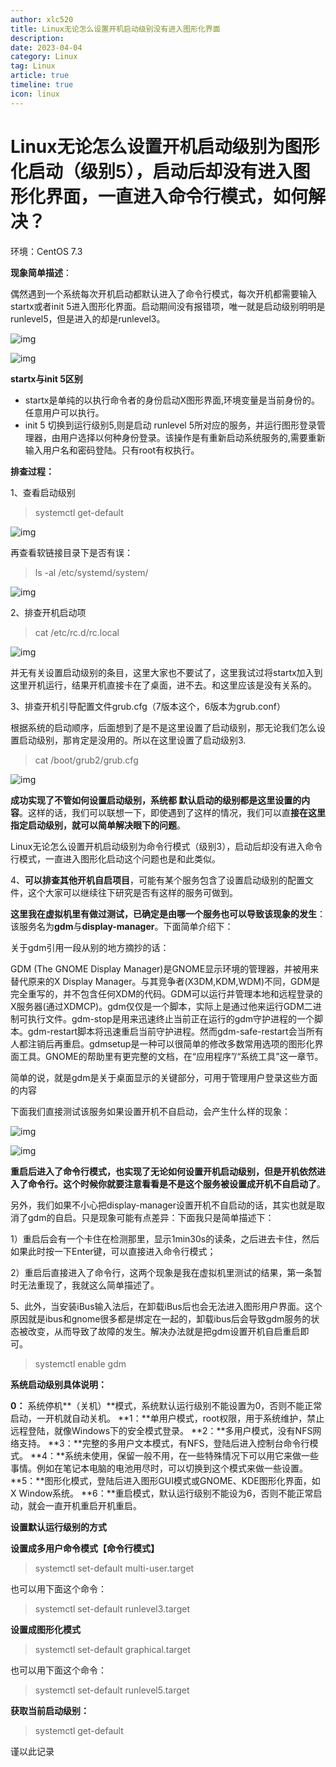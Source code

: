 ```yaml
---
author: xlc520
title: Linux无论怎么设置开机启动级别没有进入图形化界面
description: 
date: 2023-04-04
category: Linux
tag: Linux
article: true
timeline: true
icon: linux
---
```




# Linux无论怎么设置开机启动级别为图形化启动（级别5），启动后却没有进入图形化界面，一直进入命令行模式，如何解决？

环境：CentOS 7.3

**现象简单描述**：

偶然遇到一个系统每次开机启动都默认进入了命令行模式，每次开机都需要输入startx或者init 5进入图形化界面。启动期间没有报错项，唯一就是启动级别明明是runlevel5，但是进入的却是runlevel3。



![img](https://static.linch.eu.org/blogImage/v2-8a79263cd27fc8794234052614fad7ed_r.jpg)



![img](https://static.linch.eu.org/blogImage/v2-b003e2e88a990f28d34b632cfc633b3e_r.jpg)



**startx与init 5区别**

- startx是单纯的以执行命令者的身份启动X图形界面,环境变量是当前身份的。任意用户可以执行。
- init 5 切换到运行级别5,则是启动 runlevel 5所对应的服务，并运行图形登录管理器，由用户选择以何种身份登录。该操作是有重新启动系统服务的,需要重新输入用户名和密码登陆。只有root有权执行。

**排查过程：**

1、查看启动级别

> systemctl get-default

![img](https://static.linch.eu.org/blogImage/v2-a3040b761b076098bb9b688bfb835f69_r.jpg)

再查看软链接目录下是否有误：

> ls -al /etc/systemd/system/

![img](https://static.linch.eu.org/blogImage/v2-2e028bdf7ea4e0697861d4f096b272aa_r.jpg)

2、排查开机启动项

> cat /etc/rc.d/rc.local

![img](https://static.linch.eu.org/blogImage/v2-822cc5cdeec7d67cb8e2d16fb7284cbf_r.jpg)

并无有关设置启动级别的条目，这里大家也不要试了，这里我试过将startx加入到这里开机运行，结果开机直接卡在了桌面，进不去。和这里应该是没有关系的。

3、排查开机引导配置文件grub.cfg（7版本这个，6版本为grub.conf）

根据系统的启动顺序，后面想到了是不是这里设置了启动级别，那无论我们怎么设置启动级别，那肯定是没用的。所以在这里设置了启动级别3.

> cat /boot/grub2/grub.cfg

![img](https://static.linch.eu.org/blogImage/v2-3ffc729159af0dbbfb2d5f9ab59e9996_r.jpg)



**成功实现了不管如何设置启动级别，系统都 默认启动的级别都是这里设置的内容**。这样的话，我们可以联想一下，即使遇到了这样的情况，我们可以直**接在这里指定启动级别，就可以简单解决眼下的问题**。



Linux无论怎么设置开机启动级别为命令行模式（级别3），启动后却没有进入命令行模式，一直进入图形化启动这个问题也是和此类似。



4、**可以排查其他开机自启项目**，可能有某个服务包含了设置启动级别的配置文件，这个大家可以继续往下研究是否有这样的服务可做到。

**这里我在虚拟机里有做过测试，已确定是由哪一个服务也可以导致该现象的发生**：该服务名为**gdm**与**display-manager**。下面简单介绍下：

关于gdm引用一段从别的地方摘抄的话：

GDM (The GNOME Display Manager)是GNOME显示环境的管理器，并被用来替代原来的X Display Manager。与其竞争者(X3DM,KDM,WDM)不同，GDM是完全重写的，并不包含任何XDM的代码。GDM可以运行并管理本地和远程登录的X服务器(通过XDMCP)。gdm仅仅是一个脚本，实际上是通过他来运行GDM二进制可执行文件。gdm-stop是用来迅速终止当前正在运行的gdm守护进程的一个脚本。gdm-restart脚本将迅速重启当前守护进程。然而gdm-safe-restart会当所有人都注销后再重启。gdmsetup是一种可以很简单的修改多数常用选项的图形化界面工具。GNOME的帮助里有更完整的文档，在“应用程序”/“系统工具”这一章节。

简单的说，就是gdm是关于桌面显示的关键部分，可用于管理用户登录这些方面的内容



下面我们直接测试该服务如果设置开机不自启动，会产生什么样的现象：

![img](https://static.linch.eu.org/blogImage/v2-b04965446234d2582cac0f0babb1dbe6_r.jpg)

![img](https://static.linch.eu.org/blogImage/v2-a13c66244680f02646ec57bc32d89455_r.jpg)

**重启后进入了命令行模式，也实现了无论如何设置开机启动级别，但是开机依然进入了命令行。这个时候你就要注意看看是不是这个服务被设置成开机不自启动了**。



另外，我们如果不小心把display-manager设置开机不自启动的话，其实也就是取消了gdm的自启。只是现象可能有点差异：下面我只是简单描述下：

1）重启后会有一个卡住在检测那里，显示1min30s的读条，之后进去卡住，然后如果此时按一下Enter键，可以直接进入命令行模式；



2）重启后直接进入了命令行，这两个现象是我在虚拟机里测试的结果，第一条暂时无法重现了，我就这么简单描述了。



5、此外，当安装iBus输入法后，在卸载iBus后也会无法进入图形用户界面。这个原因就是ibus和gnome很多都是绑定在一起的，卸载ibus后会导致gdm服务的状态被改变，从而导致了故障的发生。解决办法就是把gdm设置开机自启重启即可。

> systemctl enable gdm



**系统启动级别具体说明：**

**0：** 系统停机**（关机）**模式，系统默认运行级别不能设置为0，否则不能正常启动，一开机就自动关机。
**1：**单用户模式，root权限，用于系统维护，禁止远程登陆，就像Windows下的安全模式登录。
**2：**多用户模式，没有NFS网络支持。
**3：**完整的多用户文本模式，有NFS，登陆后进入控制台命令行模式。
**4：**系统未使用，保留一般不用，在一些特殊情况下可以用它来做一些事情。例如在笔记本电脑的电池用尽时，可以切换到这个模式来做一些设置。
**5：**图形化模式，登陆后进入图形GUI模式或GNOME、KDE图形化界面，如X Window系统。
**6：**重启模式，默认运行级别不能设为6，否则不能正常启动，就会一直开机重启开机重启。

**设置默认运行级别的方式**

**设置成多用户命令模式【命令行模式】**

> systemctl set-default multi-user.target

也可以用下面这个命令：

> systemctl set-default runlevel3.target



**设置成图形化模式**

> systemctl set-default graphical.target

也可以用下面这个命令：

> systemctl set-default runlevel5.target


**获取当前启动级别：**

> systemctl get-default



谨以此记录